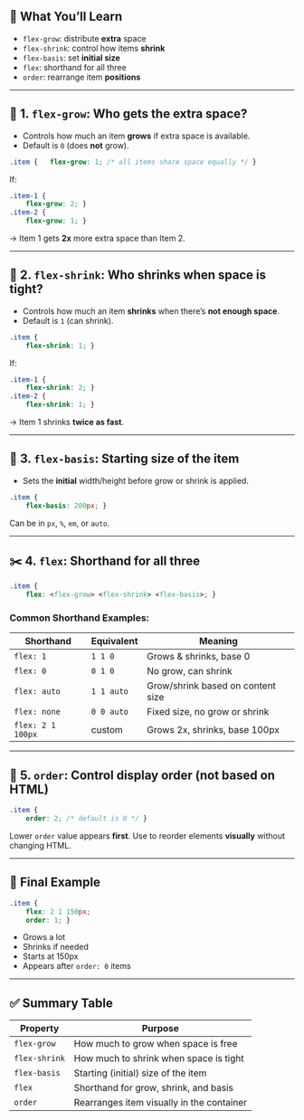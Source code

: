 ## 🌟 What You’ll Learn

- `flex-grow`: distribute **extra** space
- `flex-shrink`: control how items **shrink**
- `flex-basis`: set **initial size**
- `flex`: shorthand for all three
- `order`: rearrange item **positions**

---

## 🔼 1. `flex-grow`: Who gets the extra space?

- Controls how much an item **grows** if extra space is available.
- Default is `0` (does **not** grow).

```css
.item {   flex-grow: 1; /* all items share space equally */ }
```

If:

```css
.item-1 { 
	flex-grow: 2; } 
.item-2 { 
	flex-grow: 1; }
```

→ Item 1 gets **2x** more extra space than Item 2.

---

## 🔽 2. `flex-shrink`: Who shrinks when space is tight?

- Controls how much an item **shrinks** when there’s **not enough space**.
- Default is `1` (can shrink).

```css
.item {   
	flex-shrink: 1; }
```

If:

```css
.item-1 { 
	flex-shrink: 2; } 
.item-2 { 
	flex-shrink: 1; }
```

→ Item 1 shrinks **twice as fast**.

---

## 📏 3. `flex-basis`: Starting size of the item

- Sets the **initial** width/height before grow or shrink is applied.

```css
.item {   
	flex-basis: 200px; }
```

Can be in `px`, `%`, `em`, or `auto`.

---

## ✂️ 4. `flex`: Shorthand for all three

```css
.item {   
	flex: <flex-grow> <flex-shrink> <flex-basis>; }
```

### Common Shorthand Examples:

|Shorthand|Equivalent|Meaning|
|---|---|---|
|`flex: 1`|`1 1 0`|Grows & shrinks, base 0|
|`flex: 0`|`0 1 0`|No grow, can shrink|
|`flex: auto`|`1 1 auto`|Grow/shrink based on content size|
|`flex: none`|`0 0 auto`|Fixed size, no grow or shrink|
|`flex: 2 1 100px`|custom|Grows 2x, shrinks, base 100px|

---

## 🔢 5. `order`: Control display order (not based on HTML)

```css
.item {   
	order: 2; /* default is 0 */ }
```

Lower `order` value appears **first**. Use to reorder elements **visually** without changing HTML.

---

## 🎯 Final Example

```css
.item {   
	flex: 2 1 150px;   
	order: 1; }
```

- Grows a lot
- Shrinks if needed
- Starts at 150px
- Appears after `order: 0` items

---

## ✅ Summary Table

| Property      | Purpose                                   |
| ------------- | ----------------------------------------- |
| `flex-grow`   | How much to grow when space is free       |
| `flex-shrink` | How much to shrink when space is tight    |
| `flex-basis`  | Starting (initial) size of the item       |
| `flex`        | Shorthand for grow, shrink, and basis     |
| `order`       | Rearranges item visually in the container |